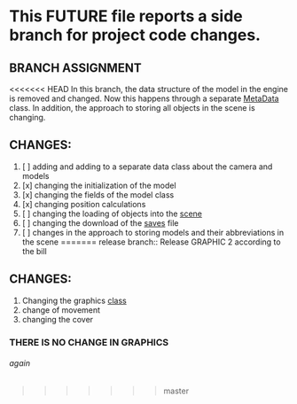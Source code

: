 # This FUTURE file reports a side branch for project code changes.

## BRANCH ASSIGNMENT
<<<<<<< HEAD
In this branch, the data structure of the model in the engine is removed and changed. Now this happens through a separate [MetaData](QuantumCore/model.py) class. In addition, the approach to storing all objects in the scene is changing.

## CHANGES:
1. [ ] adding and adding to a separate data class about the camera and models
2. [x] changing the initialization of the model
3. [x] changing the fields of the model class
4. [x] changing position calculations
5. [ ] changing the loading of objects into the [scene](QuantumCore/scene.py)
6. [ ] changing the download of the [saves](GameData/saves) file
7. [ ] changes in the approach to storing models and their abbreviations in the scene
=======
release branch::  Release GRAPHIC 2 according to the bill

## CHANGES:
1. Сhanging the graphics [class](QuantumCore/graphic/__init__.py)
2. change of movement
3. changing the cover

### THERE IS NO CHANGE IN GRAPHICS
###### again
>>>>>>> master
